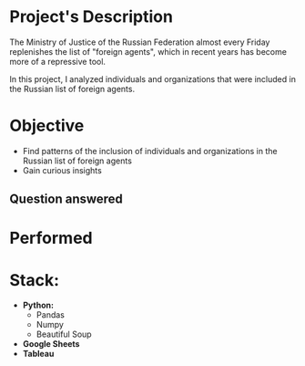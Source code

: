 # Project's Description
The Ministry of Justice of the Russian Federation almost every Friday replenishes the list of "foreign agents", which in recent years has become more of a repressive tool. 

In this project, I analyzed individuals and organizations that were included in the Russian list of foreign agents.

# Objective
* Find patterns of the inclusion of individuals and organizations in the Russian list of foreign agents
* Gain curious insights

## Question answered

# Performed

# Stack:

* **Python:**
  * Pandas
  * Numpy
  * Beautiful Soup
* **Google Sheets**
* **Tableau**
